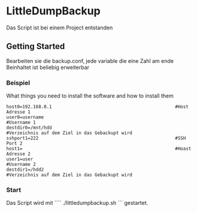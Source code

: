 # LittleDumpBackup

Das Script ist bei einem Project entstanden

## Getting Started

Bearbeiten sie die backup.conf, jede variable die eine Zahl am ende Beinhaltet ist beliebig erweiterbar 

### Beispiel

What things you need to install the software and how to install them

```
host0=192.168.0.1                                              #Host Adresse 1
user0=username	                                               #Username 1
destdir0=/mnt/hdd				               				   #Verzeichnis auf dem Ziel in das Gebackupt wird
sshport1=222                                                   #SSH Port 2
host1=                                                         #Hoast Adresse 2
user1=user                                                     #Username 2
destdir1=/hdd2					               				   #Verzeichnis auf dem Ziel in das Gebackupt wird

```

### Start

Das Script wird mit 
´´´´
./littledumpbackup.sh 
´´´
gestartet.
